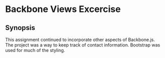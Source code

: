 # Backbone Views Excercise

## Synopsis

This assignment continued to incorporate other aspects of Backbone.js. The project was a way to keep track of contact information. Bootstrap was used for much of the styling.

